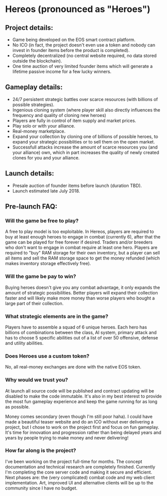 # Hereos (pronounced as "Heroes")
## Project details:
- Game being developed on the EOS smart contract platform.
- No ICO (in fact, the project doesn't even use a token and nobody can invest in founder items before the product is completed).
- Completely decentralized (no central website required, no data stored outside the blockchain).
- One time auction of very limited founder items which will generate a lifetime passive income for a few lucky winners.

## Gameplay details:
- 24/7 persistent strategic battles over scarce resources (with billions of possible strategies).
- Ingenious cloning system (where player skill also directly influences the frequency and quality of cloning new heroes) 
- Players are fully in control of item supply and market prices.
- Play solo or with your alliance.
- Real-money marketplace.
- Expand your collection by cloning one of billions of possible heroes, to expand your strategic possiblities or to sell them on the open market.
- Successfull attacks increase the amount of scarce resources you (and your alliance) own, which in part increases the quality of newly created clones for you and your alliance.

## Launch details:
- Presale auction of founder items before launch (duration TBD).
- Launch estimated late July 2018.

## Pre-launch FAQ:
### Will the game be free to play?
A free to play model is too exploitable. In Hereos, players are required to buy at least enough heroes to engage in combat (currently 6), after that the game can be played for free forever if desired. Traders and/or breeders who don't want to engage in combat require at least one hero. Players are required to "buy" RAM storage for their own inventory, but a player can sell all items and sell the RAM storage space to get the money refunded (which makes inventory storage effectively free).

### Will the game be pay to win?
Buying heroes doesn't give you any combat advantage, it only expands the amount of strategic possibilities. Better players will expand their collection faster and will likely make more money than worse players who bought a large part of their collection.

### What strategic elements are in the game?
Players have to assemble a squad of 6 unique heroes. Each hero has billions of combinations between the class, AI system, primary attack and has to choose 5 specific abilities out of a list of over 50 offensive, defense and utility abilities.

### Does Heroes use a custom token?
No, all real-money exchanges are done with the native EOS token.

### Why would we trust you?
At launch all source code will be published and contract updating will be disabled to make the code immutable. It's also in my best interest to provide the most fun gameplay experience and keep the game running for as long as possible. 

Money comes secondary (even though I'm still poor haha). I could have made a beautiful teaser website and do an ICO without ever delivering a project, but I chose to work on the project first and focus on fun gameplay. It's time for innovation and progression rather than being delayed years and years by people trying to make money and never delivering!

### How far along is the project?
I've been working on the project full-time for months. The concept documentation and technical research are completely finished. Currently I'm completing the core server code and making it secure and efficient. Next phases are: the (very complicated) combat code and my web client implementation. Art, improved UI and alternative clients will be up to the community since I have no budget.
